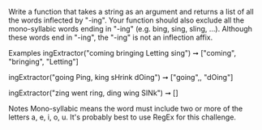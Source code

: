 Write a function that takes a string as an argument and returns a list of all the words inflected by "-ing". Your function should also exclude all the mono-syllabic words ending in "-ing" (e.g. bing, sing, sling, ...). Although these words end in "-ing", the "-ing" is not an inflection affix.

Examples
ingExtractor("coming bringing Letting sing") ➞ ["coming", "bringing", "Letting"]

ingExtractor("going Ping, king sHrink dOing") ➞ ["going",, "dOing"]

ingExtractor("zing went ring, ding wing SINk") ➞ []

Notes
Mono-syllabic means the word must include two or more of the letters a, e, i, o, u.
It's probably best to use RegEx for this challenge.
